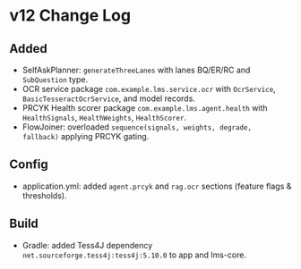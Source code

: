 # v12 Change Log

## Added
- SelfAskPlanner: `generateThreeLanes` with lanes BQ/ER/RC and `SubQuestion` type.
- OCR service package `com.example.lms.service.ocr` with `OcrService`, `BasicTesseractOcrService`, and model records.
- PRCYK Health scorer package `com.example.lms.agent.health` with `HealthSignals`, `HealthWeights`, `HealthScorer`.
- FlowJoiner: overloaded `sequence(signals, weights, degrade, fallback)` applying PRCYK gating.

## Config
- application.yml: added `agent.prcyk` and `rag.ocr` sections (feature flags & thresholds).

## Build
- Gradle: added Tess4J dependency `net.sourceforge.tess4j:tess4j:5.10.0` to app and lms-core.
